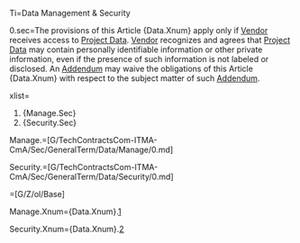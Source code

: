 Ti=Data Management & Security

0.sec=The provisions of this Article {Data.Xnum} apply only if <a href='#Def.Vendor.sec' class='definedterm'>Vendor</a> receives access to <a href='#Def.Project_Data.sec' class='definedterm'>Project Data</a>. <a href='#Def.Vendor.sec' class='definedterm'>Vendor</a> recognizes and agrees that <a href='#Def.Project_Data.sec' class='definedterm'>Project Data</a> may contain personally identifiable information or other private information, even if the presence of such information is not labeled or disclosed. An <a href='#Def.Addendum.sec' class='definedterm'>Addendum</a> may waive the obligations of this Article {Data.Xnum} with respect to the subject matter of such <a href='#Def.Addendum.sec' class='definedterm'>Addendum</a>.

xlist=<ol class="secs-and"><li>{Manage.Sec}<li>{Security.Sec}</ol>

Manage.=[G/TechContractsCom-ITMA-CmA/Sec/GeneralTerm/Data/Manage/0.md]

Security.=[G/TechContractsCom-ITMA-CmA/Sec/GeneralTerm/Data/Security/0.md]

=[G/Z/ol/Base]

Manage.Xnum={Data.Xnum}.<a href="#GeneralTerm.Data.Manage.Sec" class="xref">1</a>

Security.Xnum={Data.Xnum}.<a href="#GeneralTerm.Data.Security.Sec" class="xref">2</a>